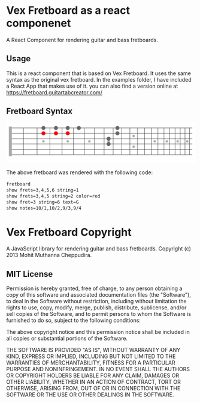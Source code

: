 # Vex Fretboard as a react componenet

A React Component for rendering guitar and bass fretboards.


## Usage

This is a react component that is based on Vex Fretboard. It uses the same syntax as the original vex fretboard.  In the examples folder, I have included a React App that makes use of it.  you can also find a version online at https://fretboard.guitartabcreator.com/

## Fretboard Syntax

![Example](https://raw.githubusercontent.com/momolarson/fretboard/master/img/example.png "Example")

The above fretboard was rendered with the following code:

```
fretboard
show frets=3,4,5,6 string=1
show frets=3,4,5 string=2 color=red
show fret=3 string=6 text=G
show notes=10/1,10/2,9/3,9/4
```

# Vex Fretboard Copyright

A JavaScript library for rendering guitar and bass fretboards.
Copyright (c) 2013 Mohit Muthanna Cheppudira.

## MIT License

Permission is hereby granted, free of charge, to any person obtaining a copy
of this software and associated documentation files (the "Software"), to deal
in the Software without restriction, including without limitation the rights
to use, copy, modify, merge, publish, distribute, sublicense, and/or sell
copies of the Software, and to permit persons to whom the Software is
furnished to do so, subject to the following conditions:

The above copyright notice and this permission notice shall be included in
all copies or substantial portions of the Software.

THE SOFTWARE IS PROVIDED "AS IS", WITHOUT WARRANTY OF ANY KIND, EXPRESS OR
IMPLIED, INCLUDING BUT NOT LIMITED TO THE WARRANTIES OF MERCHANTABILITY,
FITNESS FOR A PARTICULAR PURPOSE AND NONINFRINGEMENT. IN NO EVENT SHALL THE
AUTHORS OR COPYRIGHT HOLDERS BE LIABLE FOR ANY CLAIM, DAMAGES OR OTHER
LIABILITY, WHETHER IN AN ACTION OF CONTRACT, TORT OR OTHERWISE, ARISING FROM,
OUT OF OR IN CONNECTION WITH THE SOFTWARE OR THE USE OR OTHER DEALINGS IN
THE SOFTWARE.

